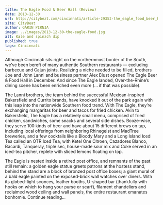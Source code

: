 ```yaml
---
title: The Eagle Food & Beer Hall (Review)
date: 2013-12-30
url: http://citybeat.com/cincinnati/article-29352-the_eagle_food_beer_hall_(review).html
site: CityBeat
author: GARIN PIRNIA
image: ../images/2013-12-30-the-eagle-food.jpg
alt: Kale and spinach dip
published: true
tags: Cincinnati
---
```


Although Cincinnati sits right on the northernmost border of the South, we’ve been bereft of many authentic Southern restaurants — excluding barbecue and Cajun joints. Realizing a niche needed to be filled, brothers Joe and John Lanni and business partner Alex Blust opened The Eagle Beer & Food Hall in December. And since The Eagle landed, Over-the-Rhine’s dining scene has been enriched even more (… if that was possible).

The Lanni brothers, the team behind the successful Mexican-inspired Bakersfield and Currito brands, have knocked it out of the park again with this leap into the nationwide Southern food trend. With The Eagle, they’re exchanging margaritas for beer and tacos for fried chicken. Akin to Bakersfield, The Eagle has a relatively small menu, comprised of fried chicken, sandwiches, some snacks and several side dishes. Booze-wise, they serve 100 kinds of beer and have about 15 different brews on tap, including local offerings from neighboring Rhinegeist and MadTree breweries, and a few cocktails like a Bloody Mary and a Long Island Iced Tea called an OTR Iced Tea, with Ketel One Citroen, Cazadores Blanco, Bacardi, Tanqueray, triple sec, house-made sour mix and Coke served in an iced-tea pitcher, replete with sliced lemons floating on top. 

The Eagle is nested inside a retired post office, and remnants of the past still remain: a golden eagle statue greets patrons at the hostess stand; behind the stand are a block of bronzed post office boxes; a giant mural of a bald eagle painted on the exposed-brick wall watches over diners. With its globed-light sconces, leather booths, U-shaped bar (thankfully with hooks on which to hang your purse or scarf), filament chandeliers and reclaimed wood ceiling and wall panels, the entire restaurant emanates bonhomie. Continue reading...
